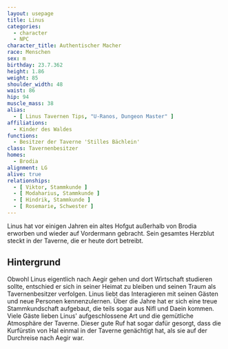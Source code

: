 ```yaml
---
layout: usepage
title: Linus
categories:
  - character
  - NPC
character_title: Authentischer Macher
race: Menschen
sex: m
birthday: 23.7.362
height: 1.86
weight: 85
shoulder_width: 48
waist: 86
hip: 94
muscle_mass: 38
alias:
  - [ Linus Tavernen Tips, "U-Ranos, Dungeon Master" ]
affiliations:
  - Kinder des Waldes
functions:
  - Besitzer der Taverne 'Stilles Bächlein'
class: Tavernenbesitzer
homes:
  - Brodia
alignment: LG
alive: true
relationships:
  - [ Viktor, Stammkunde ]
  - [ Modaharius, Stammkunde ]
  - [ Hindrik, Stammkunde ]
  - [ Rosemarie, Schwester ]
---
```


Linus hat vor einigen Jahren ein altes Hofgut außerhalb von Brodia erworben und wieder auf Vordermann gebracht. Sein
gesamtes Herzblut steckt in der Taverne, die er heute dort betreibt.

<!--more-->

## Hintergrund

Obwohl Linus eigentlich nach Aegir gehen und dort Wirtschaft studieren sollte, entschied er sich in seiner Heimat zu
bleiben und seinen Traum als Tavernenbesitzer verfolgen. Linus liebt das Interagieren mit seinen Gästen und neue
Personen kennenzulernen. Über die Jahre hat er sich eine treue Stammkundschaft aufgebaut, die teils sogar aus Nifl und
Daein kommen. Viele Gäste lieben Linus' aufgeschlossene Art und die gemütliche Atmosphäre der Taverne. Dieser gute Ruf
hat sogar dafür gesorgt, dass die Kurfürstin von Hal einmal in der Taverne genächtigt hat, als sie auf der Durchreise
nach Aegir war.
